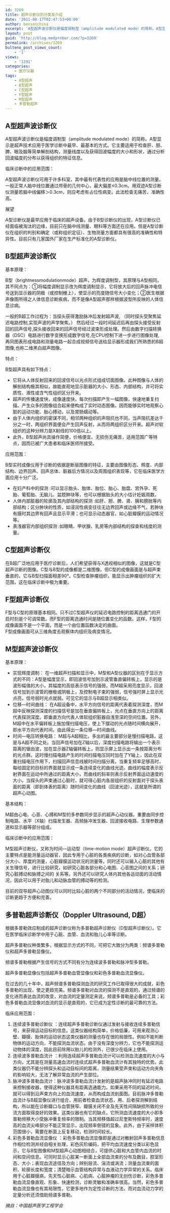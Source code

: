 ```yaml
---
id: 3269
title: 超声诊断仪的分类及介绍
date: '2011-08-17T02:47:53+00:00'
author: bensonchina
excerpt: 'A型超声波诊断仪是幅度调制型（amplitude modulated mode）的简称。A型显示是超声技术应用于医学诊断中最早、最基本的方式。它主要适用于检查肝、胆、脾、眼及脑等简单解剖结构，测量线度以及获得回波幅度的大小和形状，通过分析回波幅度的分布以获得组织的特征信息。'
layout: post
guid: 'http://blog.medprober.com/?p=3269'
permalink: /archives/3269
bulteno_post_views_count:
    - '1'
views:
    - '1291'
categories:
    - 医疗仪器
tags:
    - A型超声
    - B型超声
    - C型超声
    - F型超声
    - M型超声
    - 多普勒超声
---
```


## A型超声波诊断仪

A型超声波诊断仪是幅度调制型（amplitude modulated mode）的简称。A型显示是超声技术应用于医学诊断中最早、最基本的方式。它主要适用于检查肝、胆、脾、眼及脑等简单解剖结构，测量线度以及获得回波幅度的大小和形状，通过分析回波幅度的分布以获得组织的特征信息。

临床诊断中的应用范围：

A型超声波诊断仪可用于许多科室，其中最有代表性的应用是脑中线位置的测量。一般正常人脑中线位置通过颅骨的几何中心，最大偏差≤0.3cm。用双迹A型诊断仪测量若脑中线偏移＞0.3cm，则应考虑有占位性病变。此法检查无痛苦，准确性高。

展望

A型诊断仪是最早应用于临床的超声设备。由于B型诊断仪的出现，A型诊断仪已经面临被淘汰的边缘，目前只在脑中线测量、眼科等方面还在应用。但是A型诊断仪在组织的判别和确定（或称组织定征）、生物测量方面都具有很高的准确性和特异性。目前只有几家国外厂家在生产标准化的A型诊断仪。

## B型超声波诊断仪

基本原理：

B型（brightnessmodulationmode）超声，为辉度调制型，其原理与A型相同，其不同点为：①将幅度调制显示改为辉度调制显示，它将放大后的回声脉冲电信号送到显示器的阴极（或控制栅上），使显示的亮度随信号大小变化；②医生根据声像图所得之人体信息诊断疾病，而不是像A型超声那样根据波型所反映的人体信息诊病。

一般的B超工作过程为：当探头获得激励脉冲后发射超声波, （同时探头受聚焦延迟电路控制,实现声波的声学聚焦。） 然后经过一段时间延迟后再由探头接受反射回的回声信号,探头接收回来的回声信号经过波束形成处理。然后由数字扫描转换器（DSC）电路进行数字变换形成数字信号,在CPU控制下进一步进行图像处理, 再同图表形成电路和测量电路一起合成视频信号送给显示器形成我们所熟悉的B超图像,也称二维黑白超声图像。

特点：

B型超声具有如下特点：

- 它将从人体反射回来的回波信号以光点形式组成切面图像。此种图像与人体的解剖结构极其相似，故能直观地显示脏器的大小、形态、内部结构，并可将实质性、液性或含气性组织区分开来。
- 超声的传播速度快，成像速度快，每次扫描即产生一幅图像，快速地重复扫描。产生众多的图像组合起来便构成了实时动态图像。因而能够实时地观察心脏的运动功能、胎心搏动，以及胃肠蠕动等。
- 由于人体内组织的密谋不同，相邻两种组织的声阻抗也不同，当声阻抗差达千分之一时，两组织界面便会产生回声反射，从而将两组织区分开来。超声对软组织的这种分辨力是X射线的100倍以上。
- 此外，B型超声尚具操作简便，价格便宜、无损伤无痛苦，适用范围广等特点，因而已被广大患者和临床医师所接受。

应用范围：

B型实时成像仪用于诊断的依据是断层图像的特征，主要由图像形态、辉度、内部结构、边界回声、回声总体、脏器后方情况以及周围组织表现等，它在临床医学方面应用十分广泛。

- 在妇产科中的探测 :可以显示胎头、胎体、胎位、胎心、胎盘、宫外孕、死胎、葡萄胎、无脑儿、盆腔肿块等，也可以根据胎头的大小估计妊娠周数。
- 人体内部脏器的轮廓及其内部结构的探测 :如肝、胆、脾、肾、胰和膀胱等内部结构；区分肿块的性质，如浸润性病变往往无边界回声或边缘不气，若肿块有膜时其边界有回声且显示平滑；也可显示动态器官，如心脏瓣膜的运动情况等。
- 表浅器官内部组织探测 :如眼睛、甲状腺、乳房等内部结构的探查和线度的测量。

## C型超声诊断仪

在B超广泛地应用于医疗诊断后，人们希望获得与X透视相似的图像，这就是C型超声诊断的图像。C型与B型的成像都是二维图像。但C型的成像画面是与超声束垂直的，它与B型扫描面相差90°。C型检查肿瘤组织，能显示出肿瘤组织的扩大范围，这在临床诊断中极为重要。

## F型超声诊断仪

F型与C型的原理基本相同。只不过C型超声仪的延迟电路控制的距离选通门的开启时刻是个可调常数。而F型的距离选通时间是随位置变化的函数。这样，F型的成像画面不是一个平面，而是一个由位置函数决定的曲面。  
F型成像画面可从三维角度去观察体内组织及病变情况。

## M型超声波诊断仪

基本原理：

- 实现辉度调制： 在一维超声扫描和显示中，M型和A型仪器的区别在于显示方式的不同：A型是幅度显示，即回波信号加到示波管垂直偏转板上，显示的是波形幅值的大小，其幅度的高低表示信号的强弱，而M超采用亮度显示，回波信号加到示波管的栅极或阴极上，及控制电子束的强弱，信号强时屏上显示光点亮，信号弱时光点就弱。可见它的显示与B超显示相类似。
- 位移—时间曲线： 在A超设备中，水平方向信号的距离代表着探测深度，而M超中反映探测深度的扫描信号是加在垂直偏转板上，光点在垂直方向上的距离代表探测深度。即垂直方向代表人体软组织脏器自浅至深的空间位置。另外，M超中在水平偏转板上施加慢扫描电压，使上下摆动的光点随时间横向展开，即水平方向代表时间，由此得出一条位移—时间曲线。
- 时间—电压转换电路： M超与A超相比，多出的最主要部分是慢扫描电路，这是与A超不同之处。当回声信号加在Z轴以后，深度扫描电路将输出一个表示距离的锯齿波，加在显示器Z轴偏转板上，则显示屏上显示出一条按距离分布的光点群。这时慢扫描电路产生的时间扫描电压同时加在了Y轴上，因此在双重扫描电压作用下，扫描回声信息线被时间扫描分离，当重复频率足够高时，每给固定的目标的界面就显示成一条连续变化的曲线光迹。曲线的幅度表示反射界面在运动中所通过的距离大小，而曲线的斜率则表示反射界面运动速度的大小。当探头的声束通过心脏时，就可得心脏内各层组织的反射面对于探头表面的距离（即到体表的距离）随时间变化的曲线（回波光迹），这就是所谓的超声心动图。

基本结构：

M超由心电、心音、心搏和M型的多参数同步显示的超声心动仪器。重要由同步控制电路、水平（X轴）扫描发生器、高频脉冲发生器、回波接收电路、生理参数通道和显示器等部分组成。

临床诊断中的应用范围：

M型超声诊断仪，又称为时间—运动型（time-motion mode）超声诊断仪。它的主要特点是能测量运动器官，因此专用于心脏的各类疾病的诊断，如对心血管各部分大小、厚度的测量，心脏瓣膜运动状况的测量等。同时还可以输入心脏的其他有关生理信号，进行比较研究，如研究心脏各部分和心电图、心音图之间的关系；研究心脏搏动和脉搏之间的 关系等。另外还可以研究人体内其他各运动面的活动情况，因此可以用于对胎儿和动脉血管的搏动等的检测。

目前的双导超声心动图仪可以同时比较心脏的两个不同部分的活动情况，使临床的诊断更趋于方便和完善。

## 多普勒超声诊断仪（Doppler Ultrasound, D超）

根据多普勒效应制成的超声诊断仪称为多普勒超声诊断仪（D型超声诊断仪）。它在医学临床诊断学中用于心脏、血管、血流和胎儿心率等诊断。

超声多普勒仪种类繁多，根据显示方式的不同，可把它大致分为两类：频谱多普勒仪和超声多普勒显像仪。

频谱多普勒根据产生信号的方式不同有分为连续波多普勒和脉冲型多普勒。

超声多普勒显像仪包括超声多普勒血管显像仪和彩色多普勒血流显像仪。

在过去的几十年中，超声频谱多普勒探测血流的研究工作已取得很大的成就，彩色多普勒的出现，使之更趋完美。频谱多普勒对血流的探测不是直观的，通过频谱的变化进而表达血流的改变，对血流的定量测定来说，频谱多普勒是必备的工具；彩色多普勒血流显像对血流的显示是直观的，它已成为定性诊断的最可靠的方法。

临床应用范围：

1. 连续波多普勒诊断仪 ：连续超声多普勒诊断仪通过发射与接收连续多普勒信号，来获得运动目标的信息。这类仪器结构简单，价格低廉，可用来观测心壁、瓣膜、胎体的运动状态这类仪器的测量也存在很的局限性。例如不能判断物体的运动方向，不能探测血流状态。由于没有深度分辨力，它也不能探测运动物体的深度，因此目前除用以胎儿的检测外，已很少在临床上使用。
2. 连续波多普勒血流计 ：利用连续超声多普勒血流计可以检测血流速度的大小与方向，尤其是在测量高速血流时连续式超声多普勒血流计有其独特的优势。此类仪器仍不能分辨探头和运动目标间的距离，测量结果受声束和运动方向夹角的影响较大，无法了解异常血流的产生部位。
3. 脉冲波多普勒血流计：脉冲波多普勒血流计发射的是超声脉冲同时有延迟电路来控制接收器，使得这种仪器具有距离选通能力。如果采用不同的延迟时间，就可以得到沿声束方向上的血流速度，从而构成血流剖面图。目前脉冲多普勒血流计与B超显像仪进行组合，用前者检查血流状态，用、后者探测解剖结构，所以能在诊断瓣口与血管狭窄、瓣膜关闭不全及先天性间隔缺损所致的分流方面取得良好的效果。这类仪器也有它的缺点，它所测血流速度的大小即多普勒频移大小受脉冲重复频率的限制。当其频移值超过尼奎斯特频率时，速度高的血流尖峰部分不能正常显示，出现频率倒错的显象。此外，由于采样体积范围很小，需要在断面上反复移动，检测时间较长。
4. 彩色多普勒血流显像仪 ：彩色多普勒血流显像即是通过对散射回声多普勒信息作相位检测并经自相关处理，彩色灰阶编码，把平均血流速度分类以彩色显示，它与B型图像和M型超声心动图相结合，可提供心脏和大血管内血流的时间和空间信息。可同时显示心脏某一断面上全部血流束的分布及数目，腔室形态、大小；表现血流途径及方向；辨别层流、湍流或涡流；测量血流束的面积、轮廓长度和宽度；清楚暗示血管结构异常与血液动力学异常的关系。临床用于心脏瓣膜病，先天性心脏病、心肌病、心脏肿瘤的无创伤诊断，彩色多普勒血流显像直观、形象、快速检测，诊断灵敏和准确率很高。当然，彩色多普勒血流显像也有其局限性，它更多地作为定性诊断的方法，而对血流动力学的定量分析还须借助频谱多普勒。

 *摘自：中国超声医学工程学会*